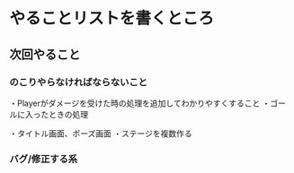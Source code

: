 # やることリストを書くところ

## 次回やること

### のこりやらなければならないこと
・Playerがダメージを受けた時の処理を追加してわかりやすくすること
・ゴールに入ったときの処理

・タイトル画面、ポーズ画面
・ステージを複数作る

### バグ/修正する系

